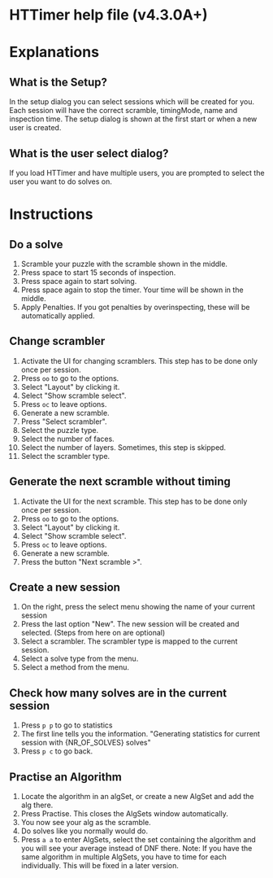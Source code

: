 HTTimer help file (v4.3.0A+)
==

Explanations
==

What is the Setup?
--

In the setup dialog you can select sessions which will be created for you. Each session will have the correct scramble, timingMode, name and inspection time. The setup dialog is shown at the first start or when a new user is created.

What is the user select dialog?
--

If you load HTTimer and have multiple users, you are prompted to select the user you want to do solves on.

Instructions
==

Do a solve
--

1. Scramble your puzzle with the scramble shown in the middle.
2. Press space to start 15 seconds of inspection.
3. Press space again to start solving.
4. Press space again to stop the timer. Your time will be shown in the middle.
5. Apply Penalties. If you got penalties by overinspecting, these will be automatically applied.

Change scrambler
--

1. Activate the UI for changing scramblers. This step has to be done only once per session.
  1. Press `oo` to go to the options.
  2. Select "Layout" by clicking it.
  3. Select "Show scramble select".
  4. Press `oc` to leave options.
  5. Generate a new scramble.
2. Press "Select scrambler".
3. Select the puzzle type.
4. Select the number of faces.
5. Select the number of layers. Sometimes, this step is skipped.
6. Select the scrambler type.

Generate the next scramble without timing
--

1. Activate the UI for the next scramble. This step has to be done only once per session.
  1. Press `oo` to go to the options.
  2. Select "Layout" by clicking it.
  3. Select "Show scramble select".
  4. Press `oc` to leave options.
  5. Generate a new scramble.
2. Press the button "Next scramble >".

Create a new session
--

1. On the right, press the select menu showing the name of your current session
2. Press the last option "New". The new session will be created and selected.
(Steps from here on are optional)
3. Select a scrambler. The scrambler type is mapped to the current session.
4. Select a solve type from the menu.
5. Select a method from the menu.

Check how many solves are in the current session
--

1. Press `p p` to go to statistics
2. The first line tells you the information. "Generating statistics for current session with {NR_OF_SOLVES} solves"
3. Press `p c` to go back.

Practise an Algorithm
--

1. Locate the algorithm in an algSet, or create a new AlgSet and add the alg there.
2. Press Practise. This closes the AlgSets window automatically.
3. You now see your alg as the scramble.
4. Do solves like you normally would do.
5. Press `a a` to enter AlgSets, select the set containing the algorithm and you will see your average instead of DNF there.
Note: If you have the same algorithm in multiple AlgSets, you have to time for each individually. This will be fixed in a later version.
